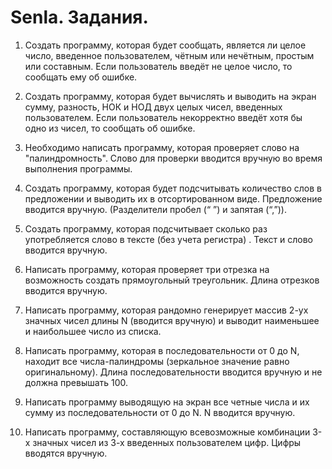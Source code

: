 # Senla. Задания. 
1.	Создать программу, которая будет сообщать, является ли целое число, введенное пользователем, чётным или нечётным, простым или составным.  Если пользователь введёт не целое число, то сообщать ему об ошибке.

2.	Создать программу, которая будет вычислять и выводить на экран сумму, разность, НОК и НОД двух целых чисел, введенных пользователем. Если пользователь некорректно введёт хотя бы одно из чисел, то сообщать об ошибке.

3.	Необходимо написать программу, которая проверяет слово на "палиндромность". Слово для проверки вводится вручную во время выполнения программы. 

4.	Создать программу, которая будет подсчитывать количество слов в предложении и выводить их в отсортированном виде. Предложение вводится вручную. (Разделители пробел (“ ”) и запятая (“,”)).

5.	Создать программу, которая подсчитывает сколько раз употребляется слово в тексте (без учета регистра) . Текст и слово вводится вручную.

6.	Написать программу, которая проверяет три отрезка на возможность создать прямоугольный треугольник. Длина отрезков вводится вручную.

7.	Написать программу, которая рандомно генерирует массив 2-ух значных чисел длины N (вводится вручную) и выводит наименьшее и наибольшее число из списка.

8.	Написать программу, которая в последовательности от 0 до N, находит все числа-палиндромы (зеркальное значение равно оригинальному). Длина последовательности вводится вручную и не должна превышать 100. 
9.	Написать программу выводящую на экран все четные числа и их сумму из последовательности от 0 до N. N вводится вручную.

10.	Написать программу, составляющую всевозможные комбинации 3-х значных чисел из 3-х введенных пользователем цифр. Цифры вводятся вручную.

